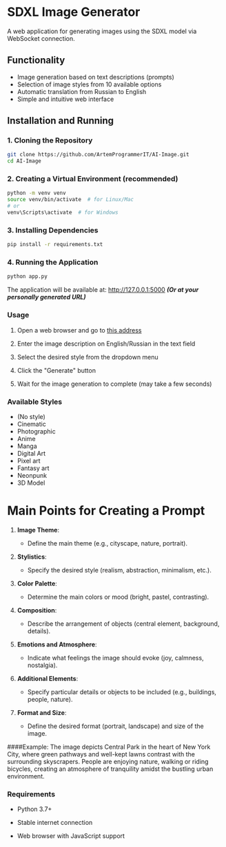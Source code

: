 # SDXL Image Generator

A web application for generating images using the SDXL model via WebSocket connection.

## Functionality

- Image generation based on text descriptions (prompts)
- Selection of image styles from 10 available options
- Automatic translation from Russian to English
- Simple and intuitive web interface

## Installation and Running

### 1. Cloning the Repository

```bash
git clone https://github.com/ArtemProgrammerIT/AI-Image.git
cd AI-Image
```

### 2. Creating a Virtual Environment (recommended)

```bash
python -m venv venv
source venv/bin/activate  # for Linux/Mac
# or
venv\Scripts\activate  # for Windows
```

### 3. Installing Dependencies

```bash
pip install -r requirements.txt
```

### 4. Running the Application

```bash
python app.py
```
The application will be available at: http://127.0.0.1:5000 ___(Or at your personally generated URL)___

### Usage
1. Open a web browser and go to [this address](http://127.0.0.1:5000)

2. Enter the image description on English/Russian in the text field

3. Select the desired style from the dropdown menu

4. Click the "Generate" button

5. Wait for the image generation to complete (may take a few seconds)

### Available Styles
- (No style)
- Cinematic
- Photographic
- Anime
- Manga
- Digital Art
- Pixel art
- Fantasy art
- Neonpunk
- 3D Model


# Main Points for Creating a Prompt

1. **Image Theme**:
   - Define the main theme (e.g., cityscape, nature, portrait).

2. **Stylistics**:
   - Specify the desired style (realism, abstraction, minimalism, etc.).

3. **Color Palette**:
   - Determine the main colors or mood (bright, pastel, contrasting).

4. **Composition**:
   - Describe the arrangement of objects (central element, background, details).

5. **Emotions and Atmosphere**:
   - Indicate what feelings the image should evoke (joy, calmness, nostalgia).

6. **Additional Elements**:
   - Specify particular details or objects to be included (e.g., buildings, people, nature).

7. **Format and Size**:
   - Define the desired format (portrait, landscape) and size of the image.

####Example: The image depicts Central Park in the heart of New York City, where green pathways and well-kept lawns contrast with the surrounding skyscrapers. People are enjoying nature, walking or riding bicycles, creating an atmosphere of tranquility amidst the bustling urban environment.


### Requirements
- Python 3.7+

- Stable internet connection

- Web browser with JavaScript support


